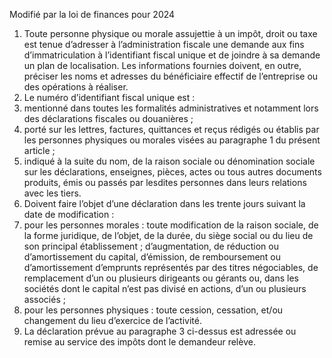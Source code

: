 Modifié par la loi de finances pour 2024
1) Toute personne physique ou morale assujettie à un impôt, droit ou taxe est tenue d’adresser à l’administration fiscale une demande aux fins d’immatriculation à l’identifiant fiscal unique et de joindre à sa demande un plan de localisation. Les informations fournies doivent, en outre, préciser les noms et adresses du bénéficiaire effectif de l’entreprise ou des opérations à réaliser.
2) Le numéro d’identifiant fiscal unique est :
1) mentionné dans toutes les formalités administratives et notamment lors des
déclarations fiscales ou douanières ;
2) porté sur les lettres, factures, quittances et reçus rédigés ou établis par les
personnes physiques ou morales visées au paragraphe 1 du présent article ;
3) indiqué à la suite du nom, de la raison sociale ou dénomination sociale sur
les déclarations, enseignes, pièces, actes ou tous autres documents produits, émis ou passés par lesdites personnes dans leurs relations avec les tiers.
3) Doivent faire l’objet d’une déclaration dans les trente jours suivant la date de
modification :
1) pour les personnes morales : toute modification de la raison sociale, de la
forme  juridique,  de  l’objet,  de  la  durée,  du  siège  social  ou  du  lieu  de  son  principal établissement ; d’augmentation, de réduction ou d’amortissement du capital, d’émission, de remboursement ou d’amortissement d’emprunts représentés par des titres négociables, de remplacement d’un ou plusieurs dirigeants ou gérants ou, dans les sociétés dont le capital n’est pas divisé en actions, d’un ou plusieurs associés ;
2) pour les personnes physiques : toute cession, cessation, et/ou changement
du lieu d’exercice de l’activité.
4) La déclaration prévue au paragraphe 3 ci-dessus est adressée ou remise au service
des impôts dont le demandeur relève.